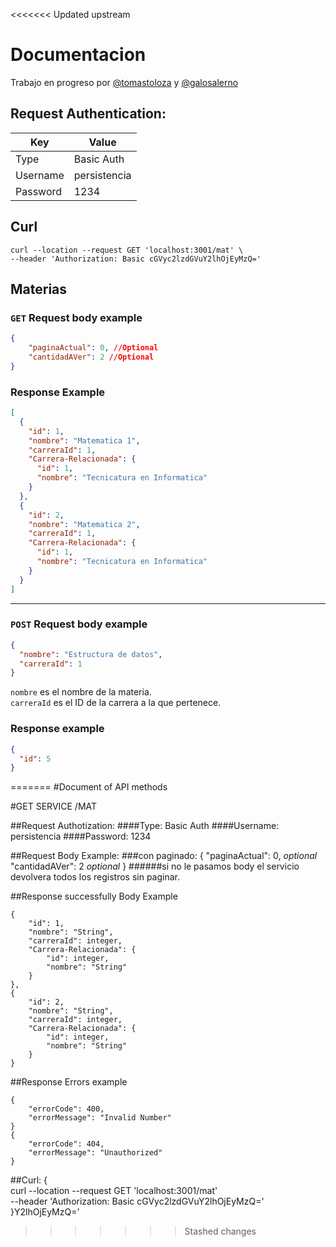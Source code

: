 <<<<<<< Updated upstream
# Documentacion

Trabajo en progreso por [@tomastoloza](https://github.com/tomastoloza/)
y [@galosalerno](https://github.com/galosalerno/)

## Request Authentication:
Key | Value
--- | --- 
Type      | Basic Auth 
Username  | persistencia
Password  | 1234
   
## Curl  

```http request
curl --location --request GET 'localhost:3001/mat' \
--header 'Authorization: Basic cGVyc2lzdGVuY2lhOjEyMzQ='
```

## Materias

### `GET` Request body example

```json
{
    "paginaActual": 0, //Optional
    "cantidadAVer": 2 //Optional
}
```

### Response Example

```json
[
  {
    "id": 1,
    "nombre": "Matematica 1",
    "carreraId": 1,
    "Carrera-Relacionada": {
      "id": 1,
      "nombre": "Tecnicatura en Informatica"
    }
  },
  {
    "id": 2,
    "nombre": "Matematica 2",
    "carreraId": 1,
    "Carrera-Relacionada": {
      "id": 1,
      "nombre": "Tecnicatura en Informatica"
    }
  }
]
```

---

### `POST` Request body example

```json
{
  "nombre": "Estructura de datos",
  "carreraId": 1
}
```

`nombre` es el nombre de la materia.  
`carreraId` es el ID de la carrera a la que pertenece.

### Response example

```json
{
  "id": 5
}
```
=======
#Document of API methods

#GET SERVICE /MAT

##Request Authotization:
####Type: Basic Auth
####Username: persistencia
####Password: 1234

##Request Body Example:
###con paginado:
    {
        "paginaActual": 0, *optional*
        "cantidadAVer": 2  *optional*
    }
######si no le pasamos body el servicio devolvera todos los registros sin paginar.

##Response successfully Body Example

    {
        "id": 1,
        "nombre": "String",
        "carreraId": integer,
        "Carrera-Relacionada": {
            "id": integer,
            "nombre": "String"
        }
    },
    {
        "id": 2,
        "nombre": "String",
        "carreraId": integer,
        "Carrera-Relacionada": {
            "id": integer,
            "nombre": "String"
        }
    }

##Response Errors example

    {
        "errorCode": 400,
        "errorMessage": "Invalid Number"
    }
    {
        "errorCode": 404,
        "errorMessage": "Unauthorized"
    }

##Curl:
{   
curl --location --request GET 'localhost:3001/mat' \
--header 'Authorization: Basic cGVyc2lzdGVuY2lhOjEyMzQ='
}Y2lhOjEyMzQ='
>>>>>>> Stashed changes
